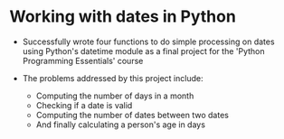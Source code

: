 # Working with dates in Python

- Successfully wrote four functions to do simple processing on dates using Python's datetime module as a final project for the 'Python Programming Essentials' course

- The problems addressed by this project include:
    + Computing the number of days in a month
    + Checking if a date is valid
    + Computing the number of dates between two dates
    + And finally calculating a person's age in days

    
